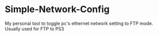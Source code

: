 # Simple-Network-Config
My personal tool to toggle pc's ethernet network setting to FTP mode. Usually used for FTP to PS3


